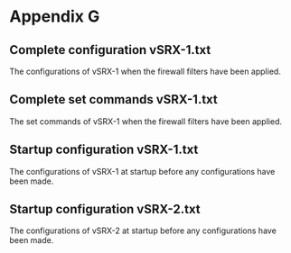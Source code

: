 # Appendix G
## Complete configuration vSRX-1.txt
The configurations of vSRX-1 when the firewall filters have been applied.
## Complete set commands vSRX-1.txt
The set commands of vSRX-1 when the firewall filters have been applied.
## Startup configuration vSRX-1.txt
The configurations of vSRX-1 at startup before any configurations have been made.
## Startup configuration vSRX-2.txt
The configurations of vSRX-2 at startup before any configurations have been made.
